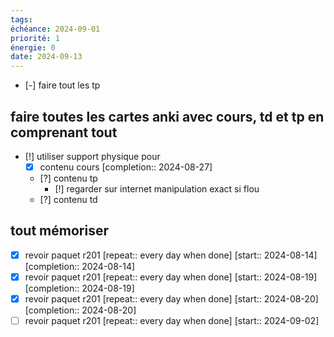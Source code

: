 ```yaml
---
tags: 
échéance: 2024-09-01
priorité: 1
énergie: 0
date: 2024-09-13
---
```

- [-] faire tout les tp
## faire toutes les cartes anki avec cours, td et tp en comprenant tout
- [!] utiliser support physique pour
	- [x] contenu cours  [completion:: 2024-08-27]
	- [?] contenu tp
		- [!] regarder sur internet manipulation exact si flou
	- [?] contenu td
## tout mémoriser 
- [X] revoir paquet r201  [repeat:: every day when done]  [start:: 2024-08-14]  [completion:: 2024-08-14]
- [X] revoir paquet r201  [repeat:: every day when done]  [start:: 2024-08-19]  [completion:: 2024-08-19]
- [X] revoir paquet r201  [repeat:: every day when done]  [start:: 2024-08-20]  [completion:: 2024-08-20]
- [ ] revoir paquet r201  [repeat:: every day when done]  [start:: 2024-09-02]